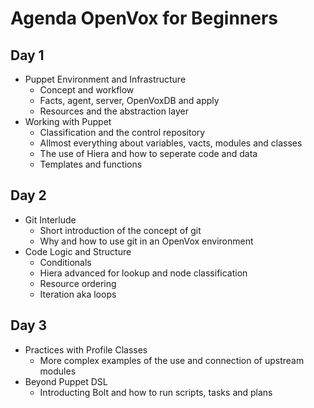 # Agenda OpenVox for Beginners

## Day 1

* Puppet Environment and Infrastructure
  * Concept and workflow
  * Facts, agent, server, OpenVoxDB and apply
  * Resources and the abstraction layer
* Working with Puppet
  * Classification and the control repository
  * Allmost everything about variables, vacts, modules and classes
  * The use of Hiera and how to seperate code and data
  * Templates and functions

## Day 2

* Git Interlude
  * Short introduction of the concept of git
  * Why and how to use git in an OpenVox environment
* Code Logic and Structure
  * Conditionals
  * Hiera advanced for lookup and node classification
  * Resource ordering
  * Iteration aka loops

## Day 3

* Practices with Profile Classes
  * More complex examples of the use and connection of upstream modules
* Beyond Puppet DSL
  * Introducting Bolt and how to run scripts, tasks and plans
